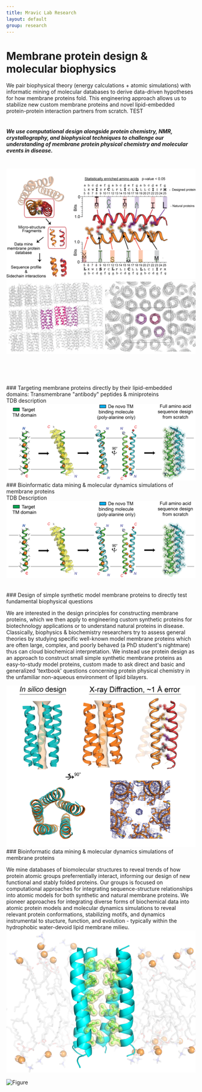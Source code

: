 ```yaml
---
title: Mravic Lab Research
layout: default
group: research
---
```


# Membrane protein design & molecular biophysics 


We pair biophysical theory (energy calculations + atomic simulations) with informatic mining of molecular databases to derive data-driven hypotheses for how membrane proteins fold.  This engineering approach allows us to stabilize new custom membrane proteins and novel lipid-embedded protein-protein interaction partners from scratch.   TEST<br><br>



##### We use computational design alongside protein chemistry, NMR, crystallography, and biophysical techniques to challenge our understanding of membrane protein physical chemistry and molecular events in disease. 
<br>
<div class="col-md-7 order-md-1">
<img class="img-fluid" src="/static/img/MemProt_SeqDesign.png">
</div> 

<div class="col-md-5 order-md-2 align-self-center">
 <img class="img-fluid" src="/static/img/Xray_packingXtal.png">
 </div>

<br><br>

<div class="row">
<br>
###  Targeting membrane proteins directly by their lipid-embedded domains: Transmembrane "antibody" peptides & miniproteins
<div class="col-md-7 order-md-1">
 TDB description
 </div>
 <div class="col-md-3 order-md-2 align-self-center">
    <img class="img-fluid" src="/static/img/TM_antibody_design.png" alt="Figure">
 </div>
</div>

<div class="row">
### Bioinformatic data mining & molecular dynamics simulations of membrane proteins
<br>
<div class="col-md-7 order-md-1">
TDB Description
<img class="img-fluid" src="/static/img/TM_antibody_design.png" alt="Figure">
</div> 





<div class="row">
<br><br>
### Design of simple synthetic model membrane proteins to directly test fundamental biophysical questions
<br>
 <div class="col-md-7 order-md-2">

We are interested in the design  principles for constructing membrane proteins, which we then apply to engineering custom synthetic proteins for biotechnology applications or to understand natural proteins in disease.  Classically, biophysics & biochemistry researchers try to assess general theories by studying specific well-known model membrane proteins which are often large, complex, and poorly behaved (a PhD student's nightmare) thus can cloud biochemical interpretation.  We instead use protein design as an approach to construct small simple synthetic membrane proteins as easy-to-study model proteins, custom made to ask direct and basic and generalized 'textbook' questions concerning protein physical chemistry in the unfamiliar non-aqueous environment of lipid bilayers. 
 </div>

 <div class="col-md-7 order-md-1 align-self-center">
 <img class="img-fluid" src="/static/img/PL5_x-ray.png" alt="Figure">
 </div>
</div>

<div class="row">
### Bioinformatic data mining & molecular dynamics simulations of membrane proteins
<br>
<div class="col-md-7 order-md-1">

We mine databases of biomolecular structures to reveal trends of how protein atomic groups preferrentially interact, informing our design of new functional and stably folded proteins.  Our groups is focused on computational approaches for integrating sequence-structure relationships into atomic models for both synthetic and natural membrane proteins.  We pioneer approaches for integrating diverse forms of biochemical data into atomic protein models and molecular dynamics simulations to reveal relevant protein conformations, stabilizing motifs, and dynamics instrumental to stucture, function, and evolution - typically within the hydrophobic water-devoid lipid membrane milieu.
<img class="img-fluid" src="/static/img/simPacking_lipids.png" alt="Figure">
</div> 

<div class="col-md-5 order-md-2 align-self-center">
  <img class="img-fluid" src="/static/img/poreWaterOnly_v3.gif" alt="Figure">
 </div>
</div>


